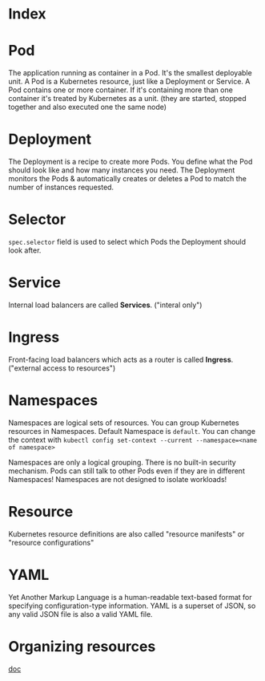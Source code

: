 # Index

# Pod

The application running as container in a Pod. It's the smallest deployable unit. A Pod is a Kubernetes resource, just like a Deployment or Service. A Pod contains one or more container. If it's containing more than one container it's treated by Kubernetes as a unit. (they are started, stopped together and also executed one the same node)

# Deployment

The Deployment is a recipe to create more Pods. You define what the Pod should look like and how many instances you need. The Deployment monitors the Pods & automatically creates or deletes a Pod to match the number of instances requested.

# Selector

`spec.selector` field is used to select which Pods the Deployment should look after.

# Service

Internal load balancers are called **Services**. ("interal only")

# Ingress

Front-facing load balancers which acts as a router is called **Ingress**. ("external access to resources")

# Namespaces

Namespaces are logical sets of resources. You can group Kubernetes resources in Namespaces. Default Namespace is `default`. You can change the context with `kubectl config set-context --current --namespace=<name of namespace>`

Namespaces are only a logical grouping. There is no built-in security mechanism. Pods can still talk to other Pods even if they are in different Namespaces! Namespaces are not designed to isolate workloads!

# Resource

Kubernetes resource definitions are also called "resource manifests" or "resource configurations"

# YAML

Yet Another Markup Language is a human-readable text-based format for specifying configuration-type information. YAML is a superset of JSON, so any valid JSON file is also a valid YAML file.

# Organizing resources

[doc](https://kubernetes.io/docs/concepts/workloads/management/#organizing-resource-configurations)
